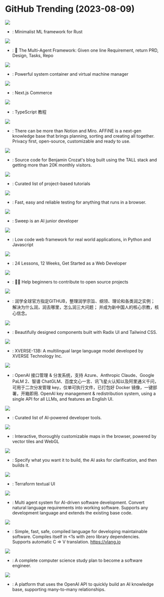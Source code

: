 # GitHub Trending (2023-08-09)

![](https://img.shields.io/badge/Rust-New%201-green?style=flat-square&logo=appveyor)
- [](https://github.comundefined): Minimalist ML framework for Rust

![](https://img.shields.io/badge/Python-New%201-green?style=flat-square&logo=appveyor)
- [](https://github.comundefined): 🌟 The Multi-Agent Framework: Given one line Requirement, return PRD, Design, Tasks, Repo

![](https://img.shields.io/badge/Go-New%20184-green?style=flat-square&logo=appveyor)
- [](https://github.comundefined): Powerful system container and virtual machine manager

![](https://img.shields.io/badge/TypeScript-New%20143-green?style=flat-square&logo=appveyor)
- [](https://github.comundefined): Next.js Commerce

![](https://img.shields.io/badge/none-New%20231-green?style=flat-square&logo=appveyor)
- [](https://github.comundefined): TypeScript 教程

![](https://img.shields.io/badge/TypeScript-New%2044-green?style=flat-square&logo=appveyor)
- [](https://github.comundefined): There can be more than Notion and Miro. AFFiNE is a next-gen knowledge base that brings planning, sorting and creating all together. Privacy first, open-source, customizable and ready to use.

![](https://img.shields.io/badge/PHP-New%2025-green?style=flat-square&logo=appveyor)
- [](https://github.comundefined): Source code for Benjamin Crozat's blog built using the TALL stack and getting more than 20K monthly visitors.

![](https://img.shields.io/badge/none-New%20400-green?style=flat-square&logo=appveyor)
- [](https://github.comundefined): Curated list of project-based tutorials

![](https://img.shields.io/badge/JavaScript-New%2023-green?style=flat-square&logo=appveyor)
- [](https://github.comundefined): Fast, easy and reliable testing for anything that runs in a browser.

![](https://img.shields.io/badge/Python-New%20186-green?style=flat-square&logo=appveyor)
- [](https://github.comundefined): Sweep is an AI junior developer

![](https://img.shields.io/badge/Python-New%20107-green?style=flat-square&logo=appveyor)
- [](https://github.comundefined): Low code web framework for real world applications, in Python and Javascript

![](https://img.shields.io/badge/JavaScript-New%20267-green?style=flat-square&logo=appveyor)
- [](https://github.comundefined): 24 Lessons, 12 Weeks, Get Started as a Web Developer

![](https://img.shields.io/badge/none-New%20271-green?style=flat-square&logo=appveyor)
- [](https://github.comundefined): 🚀✨ Help beginners to contribute to open source projects

![](https://img.shields.io/badge/none-New%20165-green?style=flat-square&logo=appveyor)
- [](https://github.comundefined): 润学全球官方指定GITHUB，整理润学宗旨、纲领、理论和各类润之实例；解决为什么润，润去哪里，怎么润三大问题； 并成为新中国人的核心宗教，核心信念。

![](https://img.shields.io/badge/TypeScript-New%20299-green?style=flat-square&logo=appveyor)
- [](https://github.comundefined): Beautifully designed components built with Radix UI and Tailwind CSS.

![](https://img.shields.io/badge/Python-New%2029-green?style=flat-square&logo=appveyor)
- [](https://github.comundefined): XVERSE-13B: A multilingual large language model developed by XVERSE Technology Inc.

![](https://img.shields.io/badge/Go-New%20140-green?style=flat-square&logo=appveyor)
- [](https://github.comundefined): OpenAI 接口管理 & 分发系统，支持 Azure、Anthropic Claude、Google PaLM 2、智谱 ChatGLM、百度文心一言、讯飞星火认知以及阿里通义千问，可用于二次分发管理 key，仅单可执行文件，已打包好 Docker 镜像，一键部署，开箱即用. OpenAI key management & redistribution system, using a single API for all LLMs, and features an English UI.

![](https://img.shields.io/badge/none-New%20322-green?style=flat-square&logo=appveyor)
- [](https://github.comundefined): Curated list of AI-powered developer tools.

![](https://img.shields.io/badge/JavaScript-New%2017-green?style=flat-square&logo=appveyor)
- [](https://github.comundefined): Interactive, thoroughly customizable maps in the browser, powered by vector tiles and WebGL

![](https://img.shields.io/badge/Python-New%2083-green?style=flat-square&logo=appveyor)
- [](https://github.comundefined): Specify what you want it to build, the AI asks for clarification, and then builds it.

![](https://img.shields.io/badge/Python-New%2052-green?style=flat-square&logo=appveyor)
- [](https://github.comundefined): Terraform textual UI

![](https://img.shields.io/badge/Python-New%2053-green?style=flat-square&logo=appveyor)
- [](https://github.comundefined): Multi agent system for AI-driven software development. Convert natural language requirements into working software. Supports any development language and extends the existing base code.

![](https://img.shields.io/badge/V-New%2021-green?style=flat-square&logo=appveyor)
- [](https://github.comundefined): Simple, fast, safe, compiled language for developing maintainable software. Compiles itself in <1s with zero library dependencies. Supports automatic C => V translation. https://vlang.io

![](https://img.shields.io/badge/none-New%2093-green?style=flat-square&logo=appveyor)
- [](https://github.comundefined): A complete computer science study plan to become a software engineer.

![](https://img.shields.io/badge/TypeScript-New%20202-green?style=flat-square&logo=appveyor)
- [](https://github.comundefined): A platform that uses the OpenAI API to quickly build an AI knowledge base, supporting many-to-many relationships.

